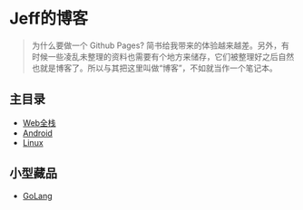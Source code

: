 # Jeff的博客

> 为什么要做一个 Github Pages? 简书给我带来的体验越来越差。另外，有时候一些凌乱未整理的资料也需要有个地方来储存，它们被整理好之后自然也就是博客了。所以与其把这里叫做“博客”，不如就当作一个笔记本。

## 主目录

- [Web全栈](Web/README.md)
- [Android](Android/README.md)
- [Linux](Linux/README.md)

## 小型藏品

- [GoLang](Miniature/goLearning.md)